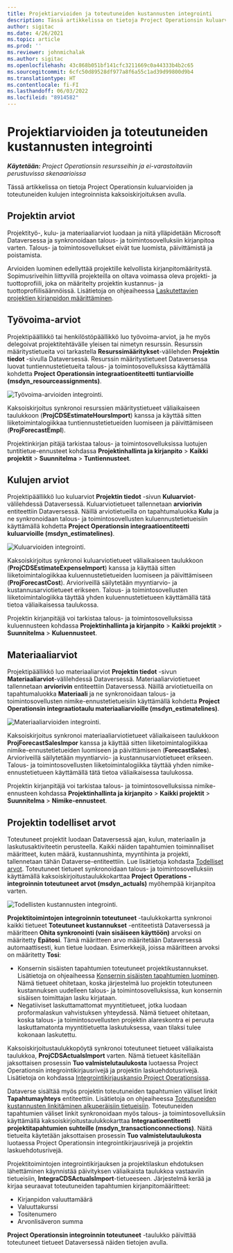 ```yaml
---
title: Projektiarvioiden ja toteutuneiden kustannusten integrointi
description: Tässä artikkelissa on tietoja Project Operationsin kuluarvioiden ja toteutuneiden kulujen integroinnista kaksoiskirjoituksen avulla.
author: sigitac
ms.date: 4/26/2021
ms.topic: article
ms.prod: ''
ms.reviewer: johnmichalak
ms.author: sigitac
ms.openlocfilehash: 43c868b051bf141cfc3211669c0a44333b4b2c65
ms.sourcegitcommit: 6cfc50d89528df977a8f6a55c1ad39d99800d9b4
ms.translationtype: HT
ms.contentlocale: fi-FI
ms.lasthandoff: 06/03/2022
ms.locfileid: "8914582"
---
```

# <a name="project-estimates-and-actuals-integration"></a>Projektiarvioiden ja toteutuneiden kustannusten integrointi

_**Käytetään:** Project Operationsin resursseihin ja ei-varastoitaviin perustuvissa skenaarioissa_

Tässä artikkelissa on tietoja Project Operationsin kuluarvioiden ja toteutuneiden kulujen integroinnista kaksoiskirjoituksen avulla.

## <a name="project-estimates"></a>Projektin arviot

Projektityö-, kulu- ja materiaaliarviot luodaan ja niitä ylläpidetään Microsoft Dataversessa ja synkronoidaan talous- ja toimintosovelluksiin kirjanpitoa varten. Talous- ja toimintosovellukset eivät tue luomista, päivittämistä ja poistamista.

Arvioiden luominen edellyttää projektille kelvollista kirjanpitomääritystä. Sopimusriveihin liittyvillä projekteilla on oltava voimassa oleva projekti- ja tuottoprofiili, joka on määritelty projektin kustannus- ja tuottoprofiilisäännöissä. Lisätietoja on ohjeaiheessa [Laskutettavien projektien kirjanpidon määrittäminen](../project-accounting/configure-accounting-billable-projects.md#configure-project-cost-and-revenue-profile-rules).

## <a name="labor-estimates"></a>Työvoima-arviot

Projektipäällikkö tai henkilöstöpäällikkö luo työvoima-arviot, ja he myös delegoivat projektitehtävälle yleisen tai nimetyn resurssin. Resurssin määritystietueita voi tarkastella **Resurssimääritykset**-välilehden **Projektin tiedot** -sivulla Dataversessä. Resurssin määritystietueet Dataversessa luovat tuntiennustetietueita talous- ja toimintosovelluksissa käyttämällä kohdetta **Project Operationsin integraatioentiteetti tuntiarvioille (msdyn\_resourceassignments)**.

   ![Työvoima-arvioiden integrointi.](./Media/DW4LaborEstimates.png)

Kaksoiskirjoitus synkronoi resurssien määritystietueet väliaikaiseen taulukkoon (**ProjCDSEstimateHoursImport**) kanssa ja käyttää sitten liiketoimintalogiikkaa tuntiennustetietueiden luomiseen ja päivittämiseen (**ProjForecastEmpl**).

Projektinkirjan pitäjä tarkistaa talous- ja toimintosovelluksissa luotujen tuntitietue-ennusteet kohdassa **Projektinhallinta ja kirjanpito** > **Kaikki projektit** > **Suunnitelma** > **Tuntiennusteet**.

## <a name="expense-estimates"></a>Kulujen arviot

Projektipäällikkö luo kuluarviot **Projektin tiedot** -sivun **Kuluarviot**-välilehdessä Dataversessä. Kuluarviotietueet tallennetaan **arviorivin** entiteettiin Dataversessä. Näillä arviotietueilla on tapahtumaluokka **Kulu** ja ne synkronoidaan talous- ja toimintosovellusten kuluennustetietueisiin käyttämällä kohdetta **Project Operationsin integraatioentiteetti kuluarvioille (msdyn\_estimatelines)**.

   ![Kuluarvioiden integrointi.](./Media/DW4ExpenseEstimates.png)

Kaksoiskirjoitus synkronoi kuluarviotietueet väliaikaiseen taulukkoon (**ProjCDSEstimateExpenseImport**) kanssa ja käyttää sitten liiketoimintalogiikkaa kuluennustetietueiden luomiseen ja päivittämiseen (**ProjForecastCost**). Arvioriveillä säilytetään myyntiarvio- ja kustannusarviotietueet erikseen. Talous- ja toimintosovellusten liiketoimintalogiikka täyttää yhden kuluennustetietueen käyttämällä tätä tietoa väliaikaisessa taulukossa.

Projektin kirjanpitäjä voi tarkistaa talous- ja toimintosovelluksissa kuluennusteen kohdassa **Projektinhallinta ja kirjanpito** > **Kaikki projektit** > **Suunnitelma** > **Kuluennusteet**.

## <a name="material-estimates"></a>Materiaaliarviot

Projektipäällikkö luo materiaaliarviot **Projektin tiedot** -sivun **Materiaaliarviot**-välilehdessä Dataversessä. Materiaaliarviotietueet tallennetaan **arviorivin** entiteettiin Dataversessä. Näillä arviotietueilla on tapahtumaluokka **Materiaali** ja ne synkronoidaan talous- ja toimintosovellusten nimike-ennustetietueisiin käyttämällä kohdetta **Project Operationsin integraatiotaulu materiaaliarvioille (msdyn\_estimatelines)**.

   ![Materiaaliarvioiden integrointi.](./Media/DW4MaterialEstimates.png)

Kaksoiskirjoitus synkronoi materiaaliarviotietueet väliaikaiseen taulukkoon **ProjForecastSalesImpor** kanssa ja käyttää sitten liiketoimintalogiikkaa nimike-ennustetietueiden luomiseen ja päivittämiseen (**ForecastSales**). Arvioriveillä säilytetään myyntiarvio- ja kustannusarviotietueet erikseen. Talous- ja toimintosovellusten liiketoimintalogiikka täyttää yhden nimike-ennustetietueen käyttämällä tätä tietoa väliaikaisessa taulukossa.

Projektin kirjanpitäjä voi tarkistaa talous- ja toimintosovelluksissa nimike-ennusteen kohdassa **Projektinhallinta ja kirjanpito** > **Kaikki projektit** > **Suunnitelma** > **Nimike-ennusteet**.

## <a name="project-actuals"></a>Projektin todelliset arvot

Toteutuneet projektit luodaan Dataversessä ajan, kulun, materiaalin ja laskutusaktiviteetin perusteella. Kaikki näiden tapahtumien toiminnalliset määritteet, kuten määrä, kustannushinta, myyntihinta ja projekti, tallennetaan tähän Dataverse-entiteettiin. Lue lisätietoja kohdasta [Todelliset arvot](../actuals/actuals-overview.md). Toteutuneet tietueet synkronoidaan talous- ja toimintosovelluksiin käyttämällä kaksoiskirjoitustaulukkokarttaa **Project Operations -integroinnin toteutuneet arvot (msdyn\_actuals)** myöhempää kirjanpitoa varten.

   ![Todellisten kustannusten integrointi.](./Media/DW4Actuals.png)

**Projektitoimintojen integroinnin toteutuneet** -taulukkokartta synkronoi kaikki tietueet **Toteutuneet kustannukset** -entiteetistä Dataversessä ja määritteen **Ohita synkronointi (vain sisäiseen käyttöön)** arvoksi on määritetty **Epätosi**. Tämä määritteen arvo määritetään Dataversessä automaattisesti, kun tietue luodaan. Esimerkkejä, joissa määritteen arvoksi on määritetty **Tosi**:

  - Konsernin sisäisten tapahtumien toteutuneet projektikustannukset. Lisätietoja on ohjeaiheessa [Konsernin sisäisten tapahtumien luominen](../project-accounting/create-intercompany-transactions.md). Nämä tietueet ohitetaan, koska järjestelmä luo projektin toteutuneen kustannuksen uudelleen talous- ja toimintosovelluksissa, kun konsernin sisäisen toimittajan lasku kirjataan.
  - Negatiiviset laskuttamattomat myyntitietueet, jotka luodaan proformalaskun vahvistuksen yhteydessä. Nämä tietueet ohitetaan, koska talous- ja toimintosovellusten projektin alareskontra ei peruuta laskuttamatonta myyntitietuetta laskutuksessa, vaan tilaksi tulee kokonaan laskutettu.

Kaksoiskirjoitustaulukkopöytä synkronoi toteutuneet tietueet väliaikaista taulukkoa, **ProjCDSActualsImport** varten. Nämä tietueet käsitellään jaksottaisen prosessin **Tuo valmistelutaulukosta** luotaessa Project Operationsin integrointikirjausrivejä ja projektin laskuehdotusrivejä. Lisätietoja on kohdassa [Integrointikirjauskansio Project Operationsissa](../project-accounting/project-operations-integration-journal.md).

Dataverse sisältää myös projektin toteutuneiden tapahtumien väliset linkit **Tapahtumayhteys** entiteettiin. Lisätietoja on ohjeaiheessa [Toteutuneiden kustannusten linkitäminen alkuperäisiin tietueisiin](../actuals/linkingactuals.md). Toteutuneiden tapahtumien väliset linkit synkronoidaan myös talous- ja toimintosovelluksiin käyttämällä kaksoiskirjoitustaulukkokarttaa **Integraatioentiteetti projektitapahtumien suhteille (msdyn\_transactionconnections)**. Näitä tietueita käytetään jaksottaisen prosessin **Tuo valmistelutaulukosta** luotaessa Project Operationsin integrointikirjausrivejä ja projektin laskuehdotusrivejä.

Projektitoimintojen integrointikirjauksen ja projektilaskun ehdotuksen lähettäminen käynnistää päivityksen väliaikaista taulukkoa vastaaviin tietueisiin, **IntegraCDSActualsImport**-tietueeseen. Järjestelmä kerää ja kirjaa seuraavat toteutuneiden tapahtumien kirjanpitomääritteet:

- Kirjanpidon valuuttamäärä
- Valuuttakurssi
- Tositenumero
- Arvonlisäveron summa

**Project Operationsin integroinnin toteutuneet** -taulukko päivittää toteutuneet tietueet Dataversessä näiden tietojen avulla.
